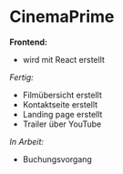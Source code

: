 # CinemaPrime

**Frontend:**
- wird mit React erstellt

_Fertig:_
- Filmübersicht erstellt
- Kontaktseite erstellt
- Landing page erstellt
- Trailer über YouTube

_In Arbeit:_
- Buchungsvorgang
